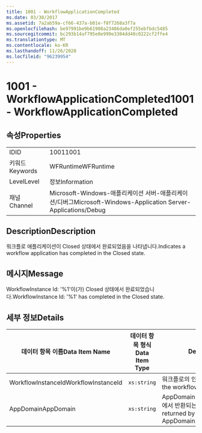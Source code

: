```yaml
---
title: 1001 - WorkflowApplicationCompleted
ms.date: 03/30/2017
ms.assetid: 7a2ab59a-cf66-437a-b01e-f8f7268a3f7a
ms.openlocfilehash: be97991be9b61908a23486da0ef255ebfbdc5485
ms.sourcegitcommit: bc293b14af795e0e999e3304dd40c0222cf2ffe4
ms.translationtype: MT
ms.contentlocale: ko-KR
ms.lasthandoff: 11/26/2020
ms.locfileid: "96239954"
---
```

# <a name="1001---workflowapplicationcompleted"></a><span data-ttu-id="f6fb4-102">1001 - WorkflowApplicationCompleted</span><span class="sxs-lookup"><span data-stu-id="f6fb4-102">1001 - WorkflowApplicationCompleted</span></span>

## <a name="properties"></a><span data-ttu-id="f6fb4-103">속성</span><span class="sxs-lookup"><span data-stu-id="f6fb4-103">Properties</span></span>  
  
|||  
|-|-|  
|<span data-ttu-id="f6fb4-104">ID</span><span class="sxs-lookup"><span data-stu-id="f6fb4-104">ID</span></span>|<span data-ttu-id="f6fb4-105">1001</span><span class="sxs-lookup"><span data-stu-id="f6fb4-105">1001</span></span>|  
|<span data-ttu-id="f6fb4-106">키워드</span><span class="sxs-lookup"><span data-stu-id="f6fb4-106">Keywords</span></span>|<span data-ttu-id="f6fb4-107">WFRuntime</span><span class="sxs-lookup"><span data-stu-id="f6fb4-107">WFRuntime</span></span>|  
|<span data-ttu-id="f6fb4-108">Level</span><span class="sxs-lookup"><span data-stu-id="f6fb4-108">Level</span></span>|<span data-ttu-id="f6fb4-109">정보</span><span class="sxs-lookup"><span data-stu-id="f6fb4-109">Information</span></span>|  
|<span data-ttu-id="f6fb4-110">채널</span><span class="sxs-lookup"><span data-stu-id="f6fb4-110">Channel</span></span>|<span data-ttu-id="f6fb4-111">Microsoft-Windows-애플리케이션 서버-애플리케이션/디버그</span><span class="sxs-lookup"><span data-stu-id="f6fb4-111">Microsoft-Windows-Application Server-Applications/Debug</span></span>|  
  
## <a name="description"></a><span data-ttu-id="f6fb4-112">Description</span><span class="sxs-lookup"><span data-stu-id="f6fb4-112">Description</span></span>  

 <span data-ttu-id="f6fb4-113">워크플로 애플리케이션이 Closed 상태에서 완료되었음을 나타냅니다.</span><span class="sxs-lookup"><span data-stu-id="f6fb4-113">Indicates a workflow application has completed in the Closed state.</span></span>  
  
## <a name="message"></a><span data-ttu-id="f6fb4-114">메시지</span><span class="sxs-lookup"><span data-stu-id="f6fb4-114">Message</span></span>  

 <span data-ttu-id="f6fb4-115">WorkflowInstance Id: '%1'이(가) Closed 상태에서 완료되었습니다.</span><span class="sxs-lookup"><span data-stu-id="f6fb4-115">WorkflowInstance Id: '%1' has completed in the Closed state.</span></span>  
  
## <a name="details"></a><span data-ttu-id="f6fb4-116">세부 정보</span><span class="sxs-lookup"><span data-stu-id="f6fb4-116">Details</span></span>  
  
|<span data-ttu-id="f6fb4-117">데이터 항목 이름</span><span class="sxs-lookup"><span data-stu-id="f6fb4-117">Data Item Name</span></span>|<span data-ttu-id="f6fb4-118">데이터 항목 형식</span><span class="sxs-lookup"><span data-stu-id="f6fb4-118">Data Item Type</span></span>|<span data-ttu-id="f6fb4-119">Description</span><span class="sxs-lookup"><span data-stu-id="f6fb4-119">Description</span></span>|  
|--------------------|--------------------|-----------------|  
|<span data-ttu-id="f6fb4-120">WorkflowInstanceId</span><span class="sxs-lookup"><span data-stu-id="f6fb4-120">WorkflowInstanceId</span></span>|`xs:string`|<span data-ttu-id="f6fb4-121">워크플로의 인스턴스 ID</span><span class="sxs-lookup"><span data-stu-id="f6fb4-121">The instance id for the workflow</span></span>|  
|<span data-ttu-id="f6fb4-122">AppDomain</span><span class="sxs-lookup"><span data-stu-id="f6fb4-122">AppDomain</span></span>|`xs:string`|<span data-ttu-id="f6fb4-123">AppDomain.CurrentDomain.FriendlyName에서 반환되는 문자열입니다.</span><span class="sxs-lookup"><span data-stu-id="f6fb4-123">The string returned by AppDomain.CurrentDomain.FriendlyName.</span></span>|
